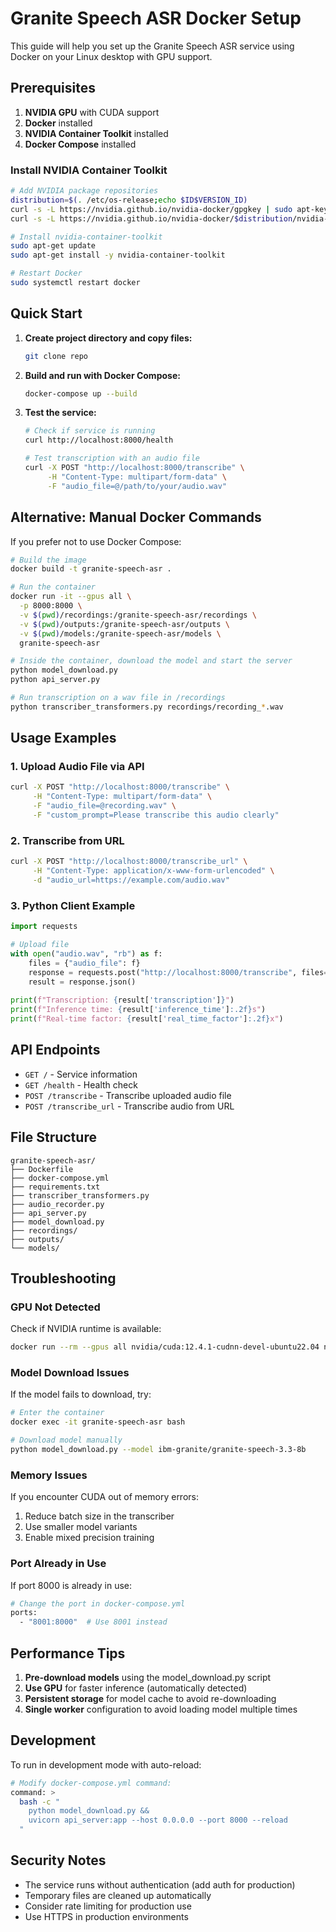 # Granite Speech ASR Docker Setup

This guide will help you set up the Granite Speech ASR service using Docker on your Linux desktop with GPU support.

## Prerequisites

1. **NVIDIA GPU** with CUDA support
2. **Docker** installed
3. **NVIDIA Container Toolkit** installed
4. **Docker Compose** installed

### Install NVIDIA Container Toolkit

```bash
# Add NVIDIA package repositories
distribution=$(. /etc/os-release;echo $ID$VERSION_ID)
curl -s -L https://nvidia.github.io/nvidia-docker/gpgkey | sudo apt-key add -
curl -s -L https://nvidia.github.io/nvidia-docker/$distribution/nvidia-docker.list | sudo tee /etc/apt/sources.list.d/nvidia-docker.list

# Install nvidia-container-toolkit
sudo apt-get update
sudo apt-get install -y nvidia-container-toolkit

# Restart Docker
sudo systemctl restart docker
```

## Quick Start

1. **Create project directory and copy files:**
   ```bash
   git clone repo
   ```

2. **Build and run with Docker Compose:**
   ```bash
   docker-compose up --build
   ```

3. **Test the service:**
   ```bash
   # Check if service is running
   curl http://localhost:8000/health
   
   # Test transcription with an audio file
   curl -X POST "http://localhost:8000/transcribe" \
        -H "Content-Type: multipart/form-data" \
        -F "audio_file=@/path/to/your/audio.wav"
   ```

## Alternative: Manual Docker Commands

If you prefer not to use Docker Compose:

```bash
# Build the image
docker build -t granite-speech-asr .

# Run the container
docker run -it --gpus all \
  -p 8000:8000 \
  -v $(pwd)/recordings:/granite-speech-asr/recordings \
  -v $(pwd)/outputs:/granite-speech-asr/outputs \
  -v $(pwd)/models:/granite-speech-asr/models \
  granite-speech-asr

# Inside the container, download the model and start the server
python model_download.py
python api_server.py

# Run transcription on a wav file in /recordings
python transcriber_transformers.py recordings/recording_*.wav
```

## Usage Examples

### 1. Upload Audio File via API

```bash
curl -X POST "http://localhost:8000/transcribe" \
     -H "Content-Type: multipart/form-data" \
     -F "audio_file=@recording.wav" \
     -F "custom_prompt=Please transcribe this audio clearly"
```

### 2. Transcribe from URL

```bash
curl -X POST "http://localhost:8000/transcribe_url" \
     -H "Content-Type: application/x-www-form-urlencoded" \
     -d "audio_url=https://example.com/audio.wav"
```

### 3. Python Client Example

```python
import requests

# Upload file
with open("audio.wav", "rb") as f:
    files = {"audio_file": f}
    response = requests.post("http://localhost:8000/transcribe", files=files)
    result = response.json()
    
print(f"Transcription: {result['transcription']}")
print(f"Inference time: {result['inference_time']:.2f}s")
print(f"Real-time factor: {result['real_time_factor']:.2f}x")
```

## API Endpoints

- `GET /` - Service information
- `GET /health` - Health check
- `POST /transcribe` - Transcribe uploaded audio file
- `POST /transcribe_url` - Transcribe audio from URL

## File Structure

```
granite-speech-asr/
├── Dockerfile
├── docker-compose.yml
├── requirements.txt
├── transcriber_transformers.py    
├── audio_recorder.py              
├── api_server.py                  
├── model_download.py              
├── recordings/                    
├── outputs/                       
└── models/                        
```

## Troubleshooting

### GPU Not Detected

Check if NVIDIA runtime is available:
```bash
docker run --rm --gpus all nvidia/cuda:12.4.1-cudnn-devel-ubuntu22.04 nvidia-smi
```

### Model Download Issues

If the model fails to download, try:
```bash
# Enter the container
docker exec -it granite-speech-asr bash

# Download model manually
python model_download.py --model ibm-granite/granite-speech-3.3-8b
```

### Memory Issues

If you encounter CUDA out of memory errors:
1. Reduce batch size in the transcriber
2. Use smaller model variants
3. Enable mixed precision training

### Port Already in Use

If port 8000 is already in use:
```bash
# Change the port in docker-compose.yml
ports:
  - "8001:8000"  # Use 8001 instead
```

## Performance Tips

1. **Pre-download models** using the model_download.py script
2. **Use GPU** for faster inference (automatically detected)
3. **Persistent storage** for model cache to avoid re-downloading
4. **Single worker** configuration to avoid loading model multiple times

## Development

To run in development mode with auto-reload:

```bash
# Modify docker-compose.yml command:
command: >
  bash -c "
    python model_download.py &&
    uvicorn api_server:app --host 0.0.0.0 --port 8000 --reload
  "
```

## Security Notes

- The service runs without authentication (add auth for production)
- Temporary files are cleaned up automatically
- Consider rate limiting for production use
- Use HTTPS in production environments